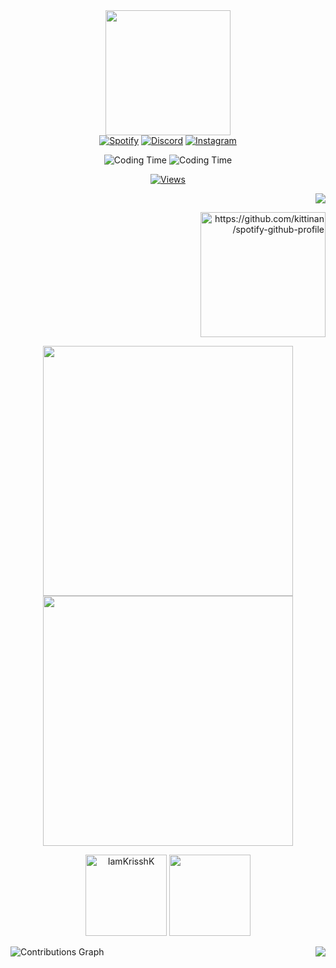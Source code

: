 
<div id="header" align="center">
  <img src="https://avatars.githubusercontent.com/u/84907618?s=400&u=e3162706d0c6c30651bcc5311f16fa4d5f727f10&v=4" width="200"/>
</div>

<div id="badges" align = "center">
  <a href = 'https://open.spotify.com/user/317pjej33ejkcx5bgialhbzcv7um'>
    <img src="https://img.shields.io/badge/Spotify-darkgreen?style=for-the-badge&logo=spotify&logoColor=black" alt="Spotify"/></a>
  <a href = 'https://discord.com/channels/@me/874536133273456640'>  
    <img src="https://img.shields.io/badge/Discord-darkblue?style=for-the-badge&logo=Discord&logoColor=white" alt="Discord"/></a>
  <a href = 'https://https://www.instagram.com/@iamkrisshk/'>
  <img src="https://img.shields.io/badge/Instagram-black?style=for-the-badge&logo=instagram&logoColor=white" alt="Instagram"/></a>
</div>
<p align= "center">
  <img src="https://wakatime.com/badge/user/afdd88e2-58c7-4b78-963b-79c5b5ba3fb7.svg" alt="Coding Time">
  <img src = "https://wakatime.com/badge/user/afdd88e2-58c7-4b78-963b-79c5b5ba3fb7/project/aee810c8-3199-4b81-94cf-aff077b32702.svg" alt="Coding Time">
</p>


<p align = "center">
  <a href="">
    <img src ="https://komarev.com/ghpvc/?username=IamKrisshK&style=flat" alt = "Views">
  </a>
</p>



<p align = "right">
  <img src="https://github.com/IamKrisshK/IamKrisshK/blob/main/assets/github-metrics.svg" >
</p>


<p align = "right">
  <img src="https://spotify-github-profile.vercel.app/api/view?uid=afioa9i2ldluybjq2eoo4bjx9&cover_image=true&theme=compact&show_offline=true&bar_color_cover=true)" alt = "https://github.com/kittinan/spotify-github-profile" height= 200>
</p>


<p align = "center">
  <img src = "https://github-readme-stats.vercel.app/api?username=IamKrisshK&show_icons=true&theme=dracula&hide_border=true&count_private=true" width = 400>
  <img src = "https://github-readme-streak-stats.herokuapp.com?user=IamKrisshK&theme=dracula&hide_border=true" width = 400>
</p>

<p align = "center">
  <img src="https://github-stats-alpha.vercel.app/api?username=IamKrisshK&bc=ebebeb&ic=FFA500&bg_color=000000" alt="IamKrisshK" height="130" />
  <img src="https://github-profile-summary-cards.vercel.app/api/cards/profile-details?username=IamKrisshK&theme=dracula" height="130"/>
</p>

<p>
  <img align = "right" src="https://github-readme-stats.vercel.app/api/top-langs/?username=IamKrisshK&theme=dracula&layout=compact&hide_border=true">
</p>

<p>
  <img align="center" src="https://activity-graph.herokuapp.com/graph?username=IamKrisshK&theme=github" alt="Contributions Graph">
</p>
<!--img align = "center" src = "https://www.holopin.io/@iamkrisshk" alt = "Badges"-->
